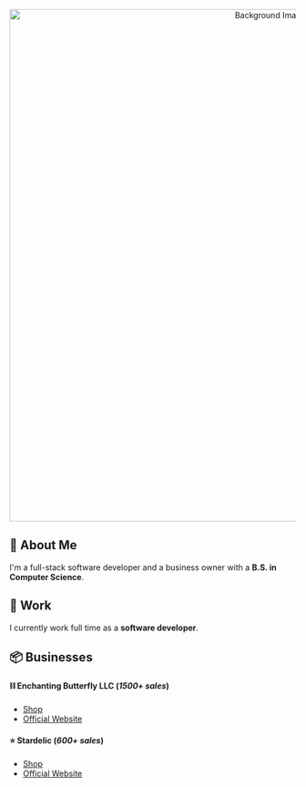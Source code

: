 <p align="center">
  <img src="https://i.ibb.co/y4VrWXz/background-Git-Hub3.jpg" alt="Background Image" width="900"/>
</p>

## 📌 About Me
I'm a full-stack software developer and a business owner with a **B.S. in Computer Science**.

## 👷 Work

I currently work full time as a **software developer**.

## 📦 Businesses

#### ⛓️ Enchanting Butterfly LLC (_1500+ sales_)
- [Shop](https://www.grailed.com/enchantingbutterfly)
- [Official Website](https://enchantingbutterfly.com/)

#### ⭐ Stardelic (_600+ sales_)
- [Shop](https://www.depop.com/st4rdelic/)
- [Official Website](https://st4rdelic.com/)
